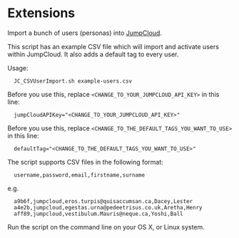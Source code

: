 Extensions
==========


Import a bunch of users (personas) into [JumpCloud](http://jumpcloud.com/).

This script has an example CSV file which will import and activate users within JumpCloud. It also adds a default tag to every user.

Usage:

```
  JC_CSVUserImport.sh example-users.csv
```

Before you use this, replace `<CHANGE_TO_YOUR_JUMPCLOUD_API_KEY>` in this line:

```
  jumpCloudAPIKey="<CHANGE_TO_YOUR_JUMPCLOUD_API_KEY>"
```

Before you use this, replace `<CHANGE_TO_THE_DEFAULT_TAGS_YOU_WANT_TO_USE>` in this line:

```
  defaultTag="<CHANGE_TO_THE_DEFAULT_TAGS_YOU_WANT_TO_USE>"
```

The script supports CSV files in the following format:

```
  username,password,email,firstname,surname
```

e.g.

```
  a9b6f,jumpcloud,eros.turpis@quisaccumsan.ca,Dacey,Lester
  a4e2b,jumpcloud,egestas.urna@pedeetrisus.co.uk,Aretha,Henry
  aff89,jumpcloud,vestibulum.Mauris@neque.ca,Yoshi,Ball
```

Run the script on the command line on your OS X, or Linux system.
